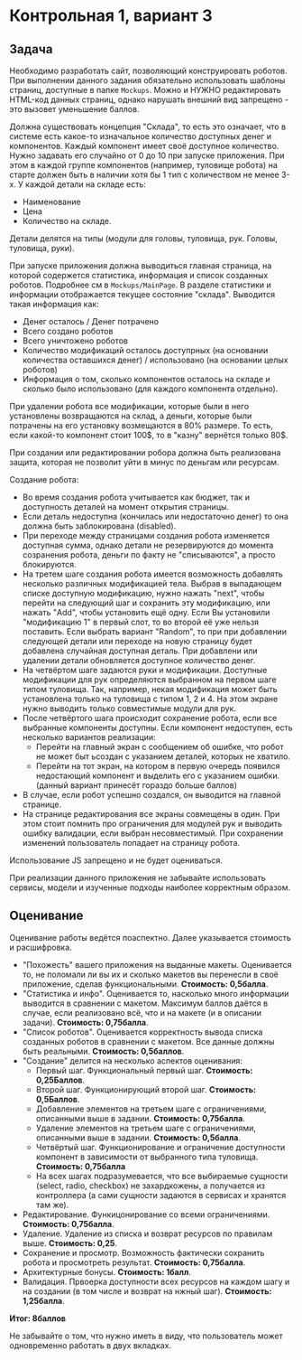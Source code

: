 # Контрольная 1, вариант 3

## Задача

Необходимо разработать сайт, позволяющий конструировать роботов. При выполнении данного задания обязательно использовать шаблоны страниц, доступные в папке `Mockups`. Можно и НУЖНО редактировать HTML-код данных страниц, однако нарушать внешний вид запрещено - это вызовет уменьшение баллов. 

Должна существовать концепция "Склада", то есть это означает, что в системе есть какое-то изначальное количество доступных денег и компонентов. Каждый компонент имеет своё доступное количество. Нужно задавать его случайно от 0 до 10 при запуске приложения. При этом в каждой группе компонентов (например, туловище робота) на старте должен быть в наличии хотя бы 1 тип с количеством не менее 3-х. 
У каждой детали на складе есть: 
* Наименование
* Цена
* Количество на складе. 

Детали делятся на типы (модули для головы, туловища, рук. Головы, туловища, руки).

При запуске приложения должна выводиться главная страница, на которой содержется статистика, информация и список созданных роботов. Подробнее см в `Mockups/MainPage`. 
В разделе статистики и информации отображается текущее состояние "склада". Выводится такая информация как: 
* Денег осталось / Денег потрачено
* Всего создано роботов
* Всего уничтожено роботов
* Количество модификаций осталось доступрных (на основании количества оставшихся денег) / использовано (на основании целых роботов)
* Информация о том, сколько компонентов осталось на складе и сколько было использовано (для каждого компонента отдельно). 

При удалении робота все модификации, которые были в него установлены возвращаются на склад, а деньги, которые были потрачены на его установку возмещаются в 80% размере. То есть, если какой-то компонент стоит 100$, то в "казну" вернётся только 80$. 

При создании или редактировании робора должна быть реализована защита, которая не позволит уйти в минус по деньгам или ресурсам. 

Создание робота: 
* Во время создания робота учитывается как бюджет, так и доступность деталей на момент открытия страницы. 
* Если деталь недоступна (кончилась или недостаточно денег) то она должна быть заблокирована (disabled). 
* При переходе между страницами создания робота изменяется доступная сумма, однако детали не резервируются до момента созранения робота, деньги по факту не "списываются", а просто блокируются.  
* На третем шаге создания робота имеется возможность добавлять несколько различных модификацией тела. Выбрав в выпадающем списке доступную модификацию, нужно нажать "next", чтобы перейти на следующий шаг и сохранить эту модификацию, или нажать "Add", чтобы установить ещё одну. Если Вы установили "модификацию 1" в первый слот, то во второй её уже нельзя поставить. Если выбрать вариант "Random", то при при добавлении следующей детали или переходе на новую страницу будет добавлена случайная доступная деталь. При добавлени или удалении детали обновляется доступное количество денег. 
* На четвёртом шаге задаются руки и модификации. Доступные модификации для рук определяются выбранном на первом шаге типом туловища. Так, например, некая модификация может быть установлена только на туловища с типом 1, 2 и 4. На этом экране нужно выводить только совместимые модули для рук. 
* После четвёртого шага происходит сохранение робота, если все выбранные компоненты доступны. Если компонент недоступен, есть несколько вариантов реализации: 
  * Перейти на главный экран с сообщением об ошибке, что робот не может быт ьсоздан с указанием деталей, которых не хватило. 
  * Перейти на тот экран, на котором в первую очередь появился недостающий компонент и выделить его с указанием ошибки. (данный вариант принесёт гораздо больше баллов)
* В случае, если робот успешно создался, он выводится на главной странице. 
* На странице редактирования все экраны совмещены в один. При этом стоит помнить про ограничения для модулей рук и выводить ошибку валидации, если выбран несовместимый. При сохранении изменений пользователь попадает на страницу робота. 

Использование JS запрещено и не будет оцениваться. 

При реализации данного приложения не забывайте использовать сервисы, модели и изученные подходы наиболее корректным образом.  

## Оценивание
Оценивание работы ведётся поаспектно. Далее указывается стоимость и расшифровка. 
* "Похожесть" вашего приложения на выданные макеты.  Оценивается то, не поломали ли вы их и сколько макетов вы перенесли в своё приложение, сделав функциональными.   **Стоимость: 0,5балла**. 
* "Статистика и инфо". Оценивается то, насколько много информации выводится в сравнении с макетом. Максимум баллов даётся в случае, если реализовано всё, что и на макете (и в описании задачи). **Стоимость: 0,75балла**.
*  "Список роботов". Оценивается корректность вывода списка созданных роботов в сравнении с макетом. Все данные должны быть реальными. **Стоимость: 0,5баллов**.
*   "Создание" делится на несколько аспектов оценивания: 
    *   Первый шаг. Функциональный первый шаг. **Стоимость: 0,25Баллов**.
    *   Второй шаг. Функционирующий второй шаг. **Стоимость: 0,5Баллов**.
    *   Добавление элементов на третьем шаге с ограничениями, описанными выше в задании. **Стоимость: 0,75балла**.
    *   Удаление элементов на третьем шаге с ограничениями, описанными выше в задании. **Стоимость: 0,5балла**.
    *   Четвёртый шаг. Функционирование и ограничение доступности компонент в зависимости от выбранного типа туловища. **Стоимость: 0,75балла**
    *   На всех шагах подразумевается, что все выбираемые сущности (select, radio, checkbox) не захардкожены, а получается из контроллера (а сами сущности задаются в сервисах и хранятся там же). 
* Редактирование. Функицонирование со всеми ограничениями. **Стоимость: 0,75балла**. 
* Удаление. Удаление из списка и возврат ресурсов по правилам выше.  **Стоимость: 0,25**.
* Сохранение и просмотр. Возможность фактически сохранить робота и просмотреть результат. **Стоимость: 0,75балла**.
* Архитектурные бонусы. **Стоимость: 1балл**.
* Валидация. Првоерка доступности всех ресурсов на каждом шагу и на создании (в том числе и возврат на нжный шаг). **Стоимость: 1,25балла**.

**Итог: 8баллов**

Не забывайте о том, что нужно иметь в виду, что пользователь может одновременно работать в двух вкладках. 
